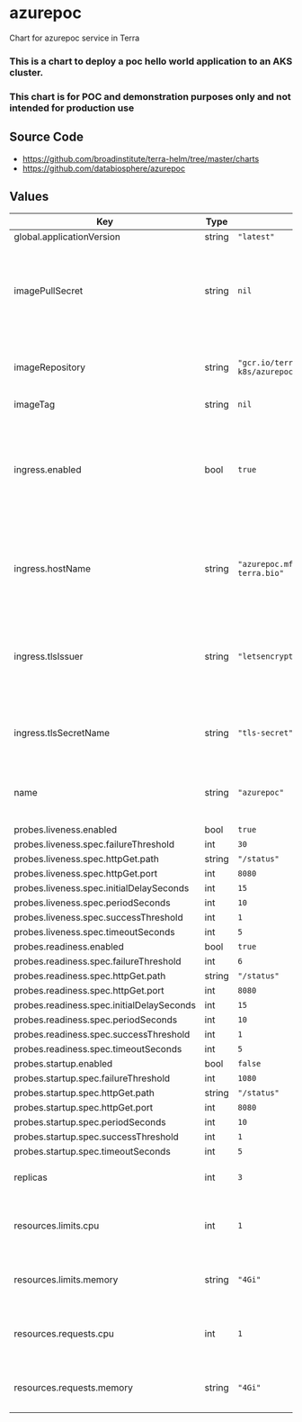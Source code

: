 # azurepoc

Chart for azurepoc service in Terra

### This is a chart to deploy a poc hello world application to an AKS cluster.

### This chart is for POC and demonstration purposes only and not intended for production use

## Source Code

* <https://github.com/broadinstitute/terra-helm/tree/master/charts>
* <https://github.com/databiosphere/azurepoc>

## Values

| Key | Type | Default | Description |
|-----|------|---------|-------------|
| global.applicationVersion | string | `"latest"` |  |
| imagePullSecret | string | `nil` | name of k8s secret containing credentials to authenticate to a private image repo |
| imageRepository | string | `"gcr.io/terra-kernel-k8s/azurepoc"` | url for repo hosting the image deployed in this chart |
| imageTag | string | `nil` |  |
| ingress.enabled | bool | `true` | (bool) whether to provision an ingress and expose this application to traffic from outside the cluster |
| ingress.hostName | string | `"azurepoc.mflinn.azure.dev.envs-terra.bio"` | hostname for this application. Used for host based routing in the ingress |
| ingress.tlsIssuer | string | `"letsencrypt-prod-issuer"` | when multiple CAs are configured for a cluster can be used to select a specfic one |
| ingress.tlsSecretName | string | `"tls-secret"` | name of the k8s secret the tls cert will be stored in |
| name | string | `"azurepoc"` | name of the application to template into k8s resources |
| probes.liveness.enabled | bool | `true` |  |
| probes.liveness.spec.failureThreshold | int | `30` |  |
| probes.liveness.spec.httpGet.path | string | `"/status"` |  |
| probes.liveness.spec.httpGet.port | int | `8080` |  |
| probes.liveness.spec.initialDelaySeconds | int | `15` |  |
| probes.liveness.spec.periodSeconds | int | `10` |  |
| probes.liveness.spec.successThreshold | int | `1` |  |
| probes.liveness.spec.timeoutSeconds | int | `5` |  |
| probes.readiness.enabled | bool | `true` |  |
| probes.readiness.spec.failureThreshold | int | `6` |  |
| probes.readiness.spec.httpGet.path | string | `"/status"` |  |
| probes.readiness.spec.httpGet.port | int | `8080` |  |
| probes.readiness.spec.initialDelaySeconds | int | `15` |  |
| probes.readiness.spec.periodSeconds | int | `10` |  |
| probes.readiness.spec.successThreshold | int | `1` |  |
| probes.readiness.spec.timeoutSeconds | int | `5` |  |
| probes.startup.enabled | bool | `false` |  |
| probes.startup.spec.failureThreshold | int | `1080` |  |
| probes.startup.spec.httpGet.path | string | `"/status"` |  |
| probes.startup.spec.httpGet.port | int | `8080` |  |
| probes.startup.spec.periodSeconds | int | `10` |  |
| probes.startup.spec.successThreshold | int | `1` |  |
| probes.startup.spec.timeoutSeconds | int | `5` |  |
| replicas | int | `3` | number of app replicas to run |
| resources.limits.cpu | int | `1` | Number of CPU units to limit the deployment to |
| resources.limits.memory | string | `"4Gi"` | Memory to limit the deployment to |
| resources.requests.cpu | int | `1` | Number of CPU units to request for the deployment |
| resources.requests.memory | string | `"4Gi"` | Memory to request for the deployment |

